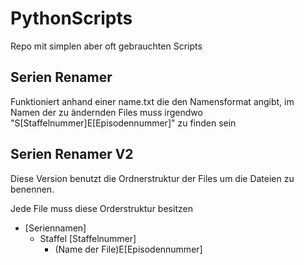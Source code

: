 # PythonScripts
Repo mit simplen aber oft gebrauchten Scripts


## Serien Renamer

Funktioniert anhand einer name.txt die den Namensformat angibt, im Namen der zu ändernden Files muss irgendwo "S[Staffelnummer]E[Episodennummer]" zu finden sein

## Serien Renamer V2

Diese Version benutzt die Ordnerstruktur der Files um die Dateien zu benennen.

Jede File muss diese Orderstruktur besitzen

* [Seriennamen]
    * Staffel [Staffelnummer]
        * (Name der File)E[Episodennummer]
